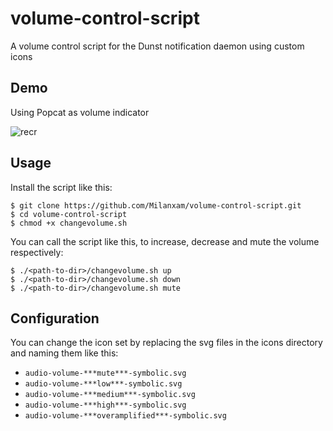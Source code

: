 # volume-control-script

A volume control script for the Dunst notification daemon using custom icons

## Demo 

Using Popcat as volume indicator

![recr](https://user-images.githubusercontent.com/96538473/225101522-100d7e7b-4ba8-4d3a-b080-47214013be99.gif)

## Usage

Install the script like this:

```
$ git clone https://github.com/Milanxam/volume-control-script.git
$ cd volume-control-script
$ chmod +x changevolume.sh 
```

You can call the script like this, to increase, decrease and mute the volume respectively:

```
$ ./<path-to-dir>/changevolume.sh up
$ ./<path-to-dir>/changevolume.sh down
$ ./<path-to-dir>/changevolume.sh mute
```

## Configuration

You can change the icon set by replacing the svg files in the icons directory
and naming them like this: 

- `audio-volume-***mute***-symbolic.svg`
- `audio-volume-***low***-symbolic.svg`
- `audio-volume-***medium***-symbolic.svg`
- `audio-volume-***high***-symbolic.svg`
- `audio-volume-***overamplified***-symbolic.svg`

